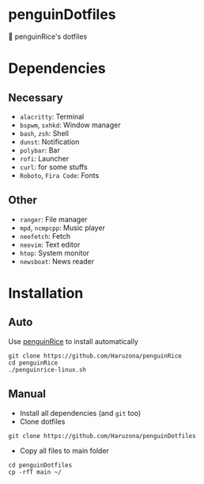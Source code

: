 # penguinDotfiles
📁 penguinRice's dotfiles

# Dependencies
## Necessary
- `alacritty`: Terminal
- `bspwm`, `sxhkd`: Window manager
- `bash`, `zsh`: Shell
- `dunst`: Notification
- `polybar`: Bar
- `rofi`: Launcher
- `curl`: for some stuffs
- `Roboto`, `Fira Code`: Fonts

## Other
- `ranger`: File manager
- `mpd`, `ncmpcpp`: Music player
- `neofetch`: Fetch
- `neovim`: Text editor
- `htop`: System monitor
- `newsboat`: News reader

# Installation
## Auto
Use [penguinRice](https://github.com/Haruzona/penguinRice) to install automatically
```
git clone https://github.com/Haruzona/penguinRice
cd penguinRice
./penguinrice-linux.sh
```

## Manual
- Install all dependencies (and `git` too)
- Clone dotfiles
```
git clone https://github.com/Haruzona/penguinDotfiles
```
- Copy all files to main folder
```
cd penguinDotfiles
cp -rfT main ~/
```
